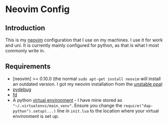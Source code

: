# Neovim Config
## Introduction
This is my [neovim](https://neovim.io/) configuration that I use on my machines. I use it for work and uni. It is currently mainly configured for python, as that is what I most commonly write in.

## Requirements
- [neovim] >= 0.10.0 (the normal `sudo apt-get install neovim` will install an outdated version. I got my neovim installation from the [unstable ppa](https://launchpad.net/~neovim-ppa/+archive/ubuntu/unstable))
- [pydebug](https://pypi.org/project/pydebug/)
- [fd](https://github.com/sharkdp/fd)
- A python [virtual environment](https://docs.python.org/3/library/venv.html) - I have mine stored as `"~/.virtualenvs/main_venv"`. Ensure you change the `require("dap-python").setup(...)` line in `init.lua` to the location where your virtual environment is set up.
